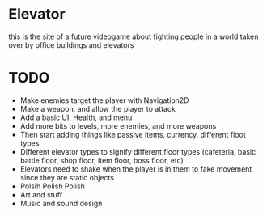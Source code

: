 # Elevator
this is the site of a future videogame about fighting people in a world taken over by office buildings and elevators

# TODO
- Make enemies target the player with Navigation2D
- Make a weapon, and allow the player to attack
- Add a basic UI, Health, and menu
- Add more bits to levels, more enemies, and more weapons
- Then start adding things like passive items, currency, different floot types
- Different elevator types to signify different floor types (cafeteria, basic battle floor, shop floor, item floor, boss floor, etc)
- Elevators need to shake when the player is in them to fake movement since they are static objects
- Polsih Polish Polish
- Art and stuff
- Music and sound design
